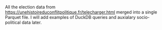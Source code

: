 All the election data from https://unehistoireduconflitpolitique.fr/telecharger.html merged into a single Parquet file.
I will add examples of DuckDB queries and auxialary socio-political data later.
